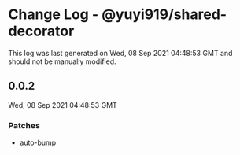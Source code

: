 # Change Log - @yuyi919/shared-decorator

This log was last generated on Wed, 08 Sep 2021 04:48:53 GMT and should not be manually modified.

## 0.0.2
Wed, 08 Sep 2021 04:48:53 GMT

### Patches

- auto-bump

